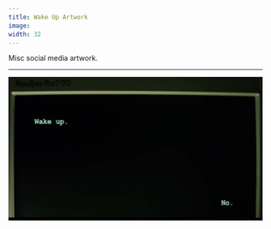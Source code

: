```yaml
---
title: Wake Up Artwork
image: 
width: 32
---
```


Misc social media artwork.

***

![](images/wake-up-no.jpeg)